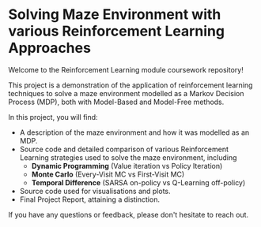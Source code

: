 # Solving Maze Environment with various Reinforcement Learning Approaches
Welcome to the Reinforcement Learning module coursework repository!

This project is a demonstration of the application of reinforcement learning techniques to solve a maze environment modelled as a Markov Decision Process (MDP), both with Model-Based and Model-Free methods.

In this project, you will find:

  - A description of the maze environment and how it was modelled as an MDP.
  - Source code and detailed comparison of various Reinforcement Learning strategies used to solve the maze environment, including
    - **Dynamic Programming** (Value iteration vs Policy Iteration) 
    - **Monte Carlo** (Every-Visit MC vs First-Visit MC)
    - **Temporal Difference** (SARSA on-policy vs Q-Learning off-policy)
  -  Source code used for visualisations and plots.
  -  Final Project Report, attaining a distinction.

If you have any questions or feedback, please don't hesitate to reach out.




